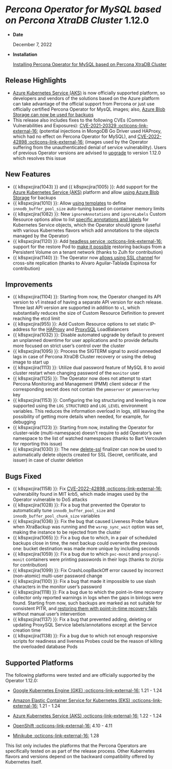 # *Percona Operator for MySQL based on Percona XtraDB Cluster* 1.12.0

* **Date**

   December 7, 2022

* **Installation**

   [Installing Percona Operator for MySQL based on Percona XtraDB Cluster](../System-Requirements.md#installation-guidelines)

## Release Highlights

* [Azure Kubernetes Service (AKS)](../aks.md) is now officially supported platform, so developers and vendors of the solutions based on the Azure platform can take advantage of the official support from Percona or just use officially certified Percona Operator for MysQL images; also, [Azure Blob Storage can now be used for backups](../backups-storage.md#__tabbed_1_2)
* This release also includes fixes to the following CVEs (Common Vulnerabilities and Exposures): [CVE-2021-20329 :octicons-link-external-16:](https://nvd.nist.gov/vuln/detail/CVE-2021-20329) (potential injections in MongoDB Go Driver used HAProxy, which had no effect on Percona Operator for MySQL), and  [CVE-2022-42898 :octicons-link-external-16:](https://access.redhat.com/security/cve/CVE-2022-42898) (images used by the Operator suffering from the unauthenticated denial of service vulnerability). Users of previous Operator versions are advised to [upgrade](../update.md) to version 1.12.0 which resolves this issue

## New Features

* {{ k8spxcjira(1043) }} and {{ k8spxcjira(1005) }}: Add support for the [Azure Kubernetes Service (AKS)](../aks.md) platform and allow [using Azure Blob Storage](../backups-storage.md#__tabbed_1_2) for backups
* {{ k8spxcjira(1010) }}: Allow [using templates](../options.md#auto-tuning-mysql-options) to define `innodb_buffer_pool_size` auto-tuning based on container memory limits
* {{ k8spxcjira(1082) }}: New `ignoreAnnotations` and `ignoreLabels` Custom Resource options allow to list [specific annotations and labels](../annotations.md) for Kubernetes Service objects, which the Operator should ignore (useful with various Kubernetes flavors which add annotations to the objects managed by the Operator)
* {{ k8spxcjira(1120) }}: Add [headless service :octicons-link-external-16:](https://kubernetes.io/docs/concepts/services-networking/service/#headless-services) support for the restore Pod to [make it possible](../backups-restore-to-new-cluster.md#backups-headless-service) restoring backups from a Persistent Volume on a tenant network (thanks to Zulh for contribution)
* {{ k8spxcjira(1140) }}: The Operator now [allows using SSL channel](../replication.md#replication-ssl) for cross-site replication (thanks to Alvaro Aguilar-Tablada Espinosa for contribution)

## Improvements

* {{ k8spxcjira(1104) }}: Starting from now, the Operator changed its API version to v1 instead of having a separate API version for each release. Three last API version are supported in addition to `v1`, which substantially reduces the size of Custom Resource Definition to prevent reaching the etcd limit
* {{ k8spxcjira(955) }}: Add Custom Resource options to set static IP-address for the [HAProxy](../operator.md#haproxyexposeprimaryloadbalancerip) and [ProxySQL](../operator.md#proxysqlexposeloadbalancerip) LoadBalancers
* {{ k8spxcjira(1032) }}: Disable automated upgrade by default to prevent an unplanned downtime for user applications and to provide defaults more focused on strict user’s control over the cluster
* {{ k8spxcjira(1095) }}: Process the SIGTERM signal to avoid unneeded lags in case of Percona XtraDB Cluster recovery or using the debug image to start up
* {{ k8spxcjira(1113) }}: Utilize dual password feature of MySQL 8 to avoid cluster restart when changing password of the `monitor` user
* {{ k8spxcjira(1125) }}: The Operator now does not attempt to start Percona Monitoring and Management (PMM) client sidecar if the corresponding secret does not contain the `pmmserver` or `pmmserverkey` key
* {{ k8spxcjira(1153) }}: Configuring the log structuring and leveling is now supported using the `LOG_STRUCTURED` and `LOG_LEVEL` environment variables. This reduces the information overload in logs, still leaving the possibility of getting more details when needed, for example, for debugging
* {{ k8spxcjira(1123) }}: Starting from now, installing the Operator for cluster-wide (multi-namespace) doesn’t require to add Operator’s own namespace to the list of watched namespaces (thanks to Bart Vercoulen for reporting this issue)
* {{ k8spxcjira(1030) }}: The new [delete-ssl](../operator.md#finalizers-delete-ssl) finalizer can now be used to automatically delete objects created for SSL (Secret, certificate, and issuer) in case of cluster deletion

## Bugs Fixed

* {{ k8spxcjira(1158) }}: Fix [CVE-2022-42898 :octicons-link-external-16:](https://access.redhat.com/security/cve/CVE-2022-42898) vulnerability found in MIT krb5, which made images used by the Operator vulnerable to DoS attacks
* {{ k8spxcjira(1028) }}: Fix a bug that prevented the Operator to automatically tune `innodb_buffer_pool_size` and `innodb_buffer_pool_chunk_size` variables
* {{ k8spxcjira(1036) }}: Fix the bug that caused Liveness Probe failure when XtraBackup was running and the `wsrep_sync_wait` option was set, making the instance to be rejected from the cluster
* {{ k8spxcjira(1065) }}: Fix a bug due to which, in a pair of scheduled backups close in time, the next backup could overwrite the previous one: bucket destination was made more unique by including seconds
* {{ k8spxcjira(1059) }}: Fix a bug due to which `pxc-monit` and `proxysql-monit` containers were printing passwords in their logs (thanks to zlcnju for contribution)
* {{ k8spxcjira(1099) }}: Fix CrashLoopBackOff error caused by incorrect (non-atomic) multi-user password change
* {{ k8spxcjira(1100) }}: Fix a bug that made it impossible to use slash characters in the monitor user’s password
* {{ k8spxcjira(1118) }}: Fix a bug due to which the point-in-time recovery collector only reported  warnings in logs when the gaps in binlogs were found. Starting from now, such backups are marked as not suitable for consistent PITR, and [restoring them with point-in-time recovery fails](../backups-restore.md#backup-pitr-binlog-gaps) without manual user’s intervention
* {{ k8spxcjira(1137) }}: Fix a bug that prevented adding, deleting or updating ProxySQL Service labels/annotations except at the Service creation time
* {{ k8spxcjira(1138) }}: Fix a bug due to which not enough responsive scripts for readiness and liveness Probes could be the reason of killing the overloaded database Pods

## Supported Platforms

The following platforms were tested and are officially supported by the Operator
1.12.0:

* [Google Kubernetes Engine (GKE) :octicons-link-external-16:](https://cloud.google.com/kubernetes-engine) 1.21 - 1.24

* [Amazon Elastic Container Service for Kubernetes (EKS) :octicons-link-external-16:](https://aws.amazon.com) 1.21 - 1.24

* [Azure Kubernetes Service (AKS) :octicons-link-external-16:](https://azure.microsoft.com/en-us/services/kubernetes-service/) 1.22 - 1.24

* [OpenShift :octicons-link-external-16:](https://www.redhat.com/en/technologies/cloud-computing/openshift) 4.10 - 4.11

* [Minikube :octicons-link-external-16:](https://minikube.sigs.k8s.io/docs/) 1.28

This list only includes the platforms that the Percona Operators are specifically tested on as part of the release process. Other Kubernetes flavors and versions depend on the backward compatibility offered by Kubernetes itself.
